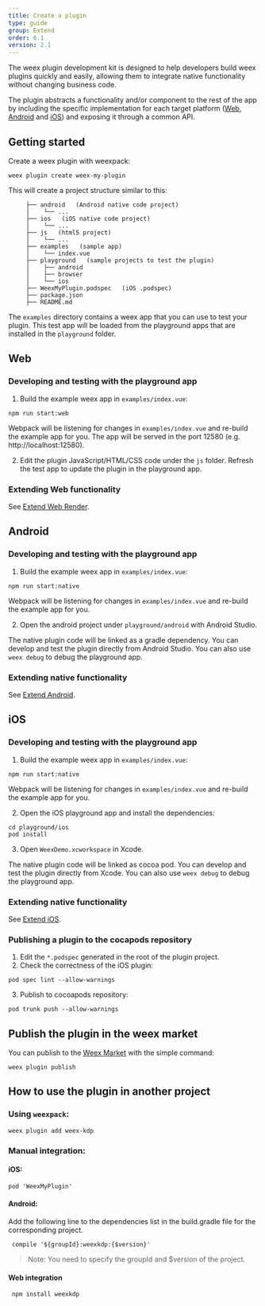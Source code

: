 ```yaml
---
title: Create a plugin
type: guide
group: Extend
order: 6.1
version: 2.1
---
```


<!-- toc -->

The weex plugin development kit is designed to help developers build weex plugins quickly and easily, allowing them to integrate native functionality without changing business code.

The plugin abstracts a functionality and/or component to the rest of the app by including the specific implementation for each target platform ([Web](#web), [Android](#android) and [iOS](#ios)) and exposing it through a common API.

## Getting started

Create a weex plugin with weexpack:
```
weex plugin create weex-my-plugin
```
This will create a project structure similar to this:
```
     ├── android   (Android native code project)
     │    └── ...
     ├── ios   (iOS native code project)
     │    └── ...
     ├── js   (html5 project)
     │    └── ...
     ├── examples   (sample app)
     │    └── index.vue
     ├── playground   (sample projects to test the plugin)
     │    ├── android
     │    ├── browser
     │    └── ios
     ├── WeexMyPlugin.podspec   (iOS .podspec)
     ├── package.json
     ├── README.md
  ```

The `examples` directory contains a weex app that you can use to test your plugin. This test app will be loaded from the playground apps that are installed in the `playground` folder.

## Web

### Developing and testing with the playground app
1. Build the example weex app in `examples/index.vue`:
  ```
  npm run start:web
  ```
  Webpack will be listening for changes in `examples/index.vue` and re-build the example app for you. The app will be served in the port 12580 (e.g. http://localhost:12580).

2. Edit the plugin JavaScript/HTML/CSS code under the `js` folder. Refresh the test app to update the plugin in the playground app.

### Extending Web functionality
See [Extend Web Render](./extend-web-render.html).

## Android

### Developing and testing with the playground app
1. Build the example weex app in `examples/index.vue`:
  ```
  npm run start:native
  ```
  Webpack will be listening for changes in `examples/index.vue` and re-build the example app for you.

2. Open the android project under `playground/android` with Android Studio.

  The native plugin code will be linked as a gradle dependency. You can develop and test the plugin directly from Android Studio. You can also use `weex debug` to debug the playground app.

### Extending native functionality
See [Extend Android](./extend-android.html).

## iOS

### Developing and testing with the playground app
1. Build the example weex app in `examples/index.vue`:
  ```
  npm run start:native
  ```
  Webpack will be listening for changes in `examples/index.vue` and re-build the example app for you.

2. Open the iOS playground app and install the dependencies:
  ```
  cd playground/ios
  pod install
  ```
3. Open `WeexDemo.xcworkspace` in Xcode.

  The native plugin code will be linked as cocoa pod. You can develop and test the plugin directly from Xcode. You can also use `weex debug` to debug the playground app.

### Extending native functionality
See [Extend iOS](./extend-ios.html).

### Publishing a plugin to the cocapods repository
1. Edit the `*.podspec` generated in the root of the plugin project.
2. Check the correctness of the iOS plugin:
  ```
  pod spec lint --allow-warnings
  ```
3. Publish to cocoapods repository:
  ```
  pod trunk push --allow-warnings
  ```

## Publish the plugin in the weex market
You can publish to the [Weex Market](../tools/market.html) with the simple command:
```
weex plugin publish
```

## How to use the plugin in another project

### Using `weexpack`:
```
weex plugin add weex-kdp
```

### Manual integration:
#### iOS:
```
pod 'WeexMyPlugin'
```

#### Android:
Add the following line to the dependencies list in the build.gradle file for the corresponding project.
```
 compile '${groupId}:weexkdp:{$version}'
```
> Note: You need to specify the groupId and $version of the project.

#### Web integration
```
 npm install weexkdp
```
